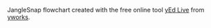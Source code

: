 JangleSnap flowchart created with the free online tool [yEd Live](https://www.yworks.com/yed-live/) from [yworks](https://www.yworks.com).